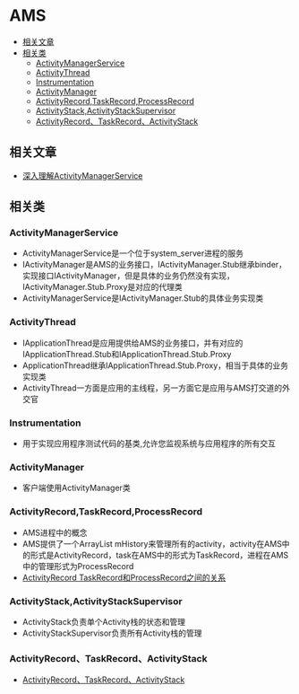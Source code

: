 # AMS

- [相关文章](#相关文章)
- [相关类](#相关类)
    - [ActivityManagerService](#activitymanagerservice)
    - [ActivityThread](#activitythread)
    - [Instrumentation](#instrumentation)
    - [ActivityManager](#activitymanager)
    - [ActivityRecord,TaskRecord,ProcessRecord](#activityrecordtaskrecordprocessrecord)
    - [ActivityStack,ActivityStackSupervisor](#activitystackactivitystacksupervisor)
    - [ActivityRecord、TaskRecord、ActivityStack](#activityrecordtaskrecordactivitystack)

## 相关文章

- [深入理解ActivityManagerService](https://blog.csdn.net/Innost/article/details/47254381?utm_source=app)

## 相关类

### ActivityManagerService

- ActivityManagerService是一个位于system_server进程的服务
- IActivityManager是AMS的业务接口，IActivityManager.Stub继承binder，实现接口IActivityManager，但是具体的业务仍然没有实现，IActivityManager.Stub.Proxy是对应的代理类
- ActivityManagerService是IActivityManager.Stub的具体业务实现类

### ActivityThread

- IApplicationThread是应用提供给AMS的业务接口，并有对应的IApplicationThread.Stub和IApplicationThread.Stub.Proxy
- ApplicationThread继承IApplicationThread.Stub.Proxy，相当于具体的业务实现类
- ActivityThread一方面是应用的主线程，另一方面它是应用与AMS打交道的外交官

### Instrumentation

- 用于实现应用程序测试代码的基类,允许您监视系统与应用程序的所有交互

### ActivityManager

- 客户端使用ActivityManager类

### ActivityRecord,TaskRecord,ProcessRecord

- AMS进程中的概念
- AMS提供了一个ArrayList mHistory来管理所有的activity，activity在AMS中的形式是ActivityRecord，task在AMS中的形式为TaskRecord，进程在AMS中的管理形式为ProcessRecord
- [ActivityRecord TaskRecord和ProcessRecord之间的关系](https://blog.csdn.net/mwq384807683/article/details/72529285)

### ActivityStack,ActivityStackSupervisor

- ActivityStack负责单个Activity栈的状态和管理
- ActivityStackSupervisor负责所有Activity栈的管理

### ActivityRecord、TaskRecord、ActivityStack

- [ActivityRecord、TaskRecord、ActivityStack](https://blog.csdn.net/kebelzc24/article/details/53747506)